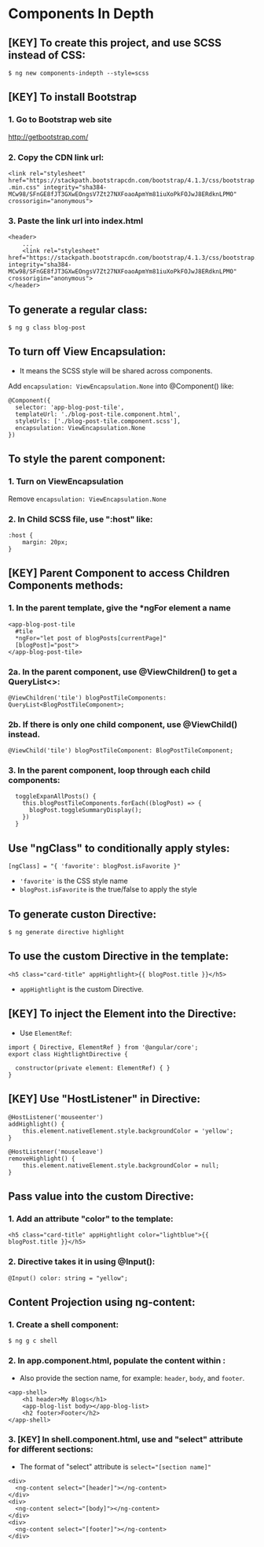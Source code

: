 # Components In Depth

## [KEY] To create this project, and use SCSS instead of CSS:
`$ ng new components-indepth --style=scss`

## [KEY] To install Bootstrap
### 1. Go to Bootstrap web site
http://getbootstrap.com/

### 2. Copy the CDN link url:
`<link rel="stylesheet" href="https://stackpath.bootstrapcdn.com/bootstrap/4.1.3/css/bootstrap.min.css" integrity="sha384-MCw98/SFnGE8fJT3GXwEOngsV7Zt27NXFoaoApmYm81iuXoPkFOJwJ8ERdknLPMO" crossorigin="anonymous">`

### 3. Paste the link url into index.html 
```
<header>
    ...
    <link rel="stylesheet" href="https://stackpath.bootstrapcdn.com/bootstrap/4.1.3/css/bootstrap.min.css" integrity="sha384-MCw98/SFnGE8fJT3GXwEOngsV7Zt27NXFoaoApmYm81iuXoPkFOJwJ8ERdknLPMO" crossorigin="anonymous">
</header>
```

## To generate a regular class:
`$ ng g class blog-post`

## To turn off View Encapsulation:
* It means the SCSS style will be shared across components.

Add `encapsulation: ViewEncapsulation.None` into @Component() like:
```
@Component({
  selector: 'app-blog-post-tile',
  templateUrl: './blog-post-tile.component.html',
  styleUrls: ['./blog-post-tile.component.scss'],
  encapsulation: ViewEncapsulation.None
})
```

## To style the parent component:
### 1. Turn on ViewEncapsulation
Remove `encapsulation: ViewEncapsulation.None`

### 2. In Child SCSS file, use ":host" like:
```
:host {
    margin: 20px;
}
```
## [KEY] Parent Component to access Children Components methods:
### 1. In the parent template, give the *ngFor element a name
```
<app-blog-post-tile 
  #tile
  *ngFor="let post of blogPosts[currentPage]" 
  [blogPost]="post">
</app-blog-post-tile>
```

### 2a. In the parent component, use @ViewChildren() to get a QueryList<>:
`@ViewChildren('tile') blogPostTileComponents: QueryList<BlogPostTileComponent>;`

### 2b. If there is only one child component, use @ViewChild() instead.
`@ViewChild('tile') blogPostTileComponent: BlogPostTileComponent;`

### 3. In the parent component, loop through each child components:
```
  toggleExpanAllPosts() {
    this.blogPostTileComponents.forEach((blogPost) => {
      blogPost.toggleSummaryDisplay();
    })
  }
```

## Use "ngClass" to conditionally apply styles:
`[ngClass] = "{ 'favorite': blogPost.isFavorite }"`
* `'favorite'` is the CSS style name
* `blogPost.isFavorite` is the true/false to apply the style

## To generate custon Directive:
`$ ng generate directive highlight`

## To use the custom Directive in the template:
```
<h5 class="card-title" appHightlight>{{ blogPost.title }}</h5>
```
* `appHightlight` is the custom Directive.

## [KEY] To inject the Element into the Directive:
* Use `ElementRef`:
```
import { Directive, ElementRef } from '@angular/core';
export class HightlightDirective {

  constructor(private element: ElementRef) { }
}
```

## [KEY] Use "HostListener" in Directive:
```
@HostListener('mouseenter')
addHighlight() {
    this.element.nativeElement.style.backgroundColor = 'yellow';
}

@HostListener('mouseleave')
removeHighlight() {
    this.element.nativeElement.style.backgroundColor = null;
}
```

## Pass value into the custom Directive:
### 1. Add an attribute "color" to the template:
`<h5 class="card-title" appHightlight color="lightblue">{{ blogPost.title }}</h5>`

### 2. Directive takes it in using @Input():
`@Input() color: string = "yellow";`

## Content Projection using ng-content:
### 1. Create a shell component:
`$ ng g c shell`

### 2. In app.component.html, populate the content within <app-shell>:
* Also provide the section name, for example: `header`, `body`, and `footer`.
```
<app-shell>
    <h1 header>My Blogs</h1>
    <app-blog-list body></app-blog-list>
    <h2 footer>Footer</h2>
</app-shell>
```

### 3. [KEY] In shell.component.html, use <ng-contect> and "select" attribute for different sections:
* The format of "select" attribute is `select="[section name]"`
```
<div>
  <ng-content select="[header]"></ng-content>
</div>
<div>
  <ng-content select="[body]"></ng-content>
</div>
<div>
  <ng-content select="[footer]"></ng-content>
</div>
```